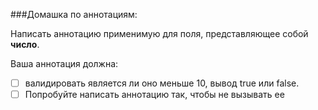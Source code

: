 ###Домашка по аннотациям:

Написать аннотацию применимую для поля, представляющее собой **число**.

Ваша аннотация должна:
- [ ] валидировать является ли оно меньше 10, вывод true или false.
- [ ] Попробуйте написать аннотацию так, чтобы не вызывать ее
